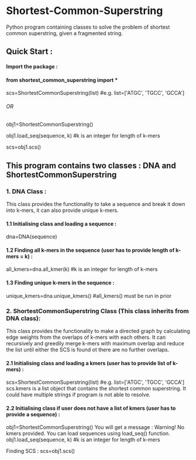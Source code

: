 # Shortest-Common-Superstring
Python program containing classes to solve the problem of shortest common superstring, given a fragmented string.

## Quick Start : 

#### Import the package : 
#### from shortest_common_superstring import *

scs=ShortestCommonSuperstring(list) #e.g. list=['ATGC', 'TGCC', 'GCCA']
###### OR
obj1=ShortestCommonSuperstring()

obj1.load_seq(sequence, k) #k is an integer for length of k-mers

scs=obj1.scs()


## This program contains two classes : DNA and ShortestCommonSuperstring


### 1. DNA Class :
This class provides the functionality to take a sequence and break it down into k-mers, it can also provide unique k-mers.

#### 1.1 Initialising class and loading a sequence : 
dna=DNA(sequence)

#### 1.2 Finding all k-mers in the sequence (user has to provide length of k-mers = k) : 
all_kmers=dna.all_kmer(k) #k is an integer for length of k-mers

#### 1.3 Finding unique k-mers in the sequence : 
unique_kmers=dna.unique_kmers() #all_kmers() must be run in prior


### 2. ShortestCommonSuperstring Class (This class inherits from DNA class):
This class provides the functionality to make a directed graph by calculating edge weights from the overlaps of k-mers with each others. It can recursively and greedily merge k-mers with maximum overlap and reduce the list until either the SCS is found ot there are no further overlaps.

#### 2.1 Initialising class and loading a kmers (user has to provide list of k-mers) : 
scs=ShortestCommonSuperstring(list) #e.g. list=['ATGC', 'TGCC', 'GCCA']
scs.kmers is a list object that contains the shortest common superstring. It could have multiple strings if program is not able to resolve.

#### 2.2 Initialising class if user does not have a list of kmers (user has to provide a sequence) : 
obj1=ShortestCommonSuperstring()
You will get a message : Warning! No kmers provided. You can load sequences using load_seq() function.
obj1.load_seq(sequence, k) #k is an integer for length of k-mers

Finding SCS : 
scs=obj1.scs()
